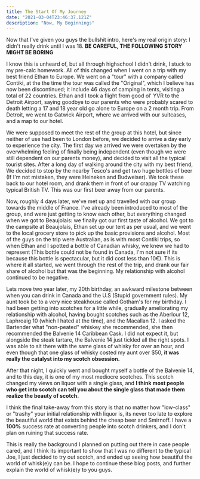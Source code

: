 ```yaml
---
title: The Start Of My Journey
date: "2021-03-04T23:46:37.121Z"
description: "Now, My Beginnings"
---
```

Now that I've given you guys the bullshit intro, here's my real origin story: I didn't really drink until I was 18. **BE CAREFUL, THE FOLLOWING STORY MIGHT BE BORING**

I know this is unheard of, but all through highschool I didn't drink, I stuck to my pre-calc homework. All of this changed when I went on a trip with my best friend Ethan to Europe. We went on a "tour" with a company called Contiki, at the the time the tour was called the "Original", which I believe has now been discontinued; it include 46 days of camping in tents, visiting a total of 22 countries. Ethan and I took a flight from good ol' YVR to the Detroit Airport, saying goodbye to our parents who were probably scared to death letting a 17 and 18 year old go alone to Europe on a 2 month trip. From Detroit, we went to Gatwick Airport, where we arrived with our suitcases, and a map to our hotel. 

We were supposed to meet the rest of the group at this hotel, but since neither of use had been to London before, we decided to arrive a day early to experience the city. The first day we arrived we were overtaken by the overwhelming feeling of finally being independent (even though we were still dependent on our parents money), and decided to visit all the typical tourist sites. After a long day of walking around the city with my best friend, We decided to stop by the nearby Tesco's and get two huge bottles of beer (If I'm not mistaken, they were Heineken and Budweiser). We took these back to our hotel room, and drank them in front of our crappy TV watching typical British TV. This was our first beer away from our parents. 

Now, roughly 4 days later, we've met up and travelled with our group towards the middle of France. I've already been introduced to most of the group, and were just getting to know each other, but everything changed when we got to Beaujolais: we finally got our first taste of alcohol. We got to the campsite at Beaujolais, Ethan set up our tent as per usual, and we went to the local grocery store to pick up the basic provisions and alcohol. Most of the guys on the trip were Australian, as is with most Contiki trips, so when Ethan and I spotted a bottle of Canadian whisky, we knew we had to represent (This bottle could not be found in Canada, I'm not sure if its because this bottle is spectacular, but it did cost less than 10€). This is where it all started, we went through the rest of the trip, and drank our fair share of alcohol but that was the beginning. My relationship with alcohol continued to be negative.

Lets move two year later, my 20th birthday, an awkward milestone between when you can drink in Canada and the U.S (Stupid government rules). My aunt took be to a very nice steakhouse called Gotham's for my birthday.  I had been getting into scotches for a little while, gradually ameliorating my relationship with alcohol, having bought scotches such as the Aberlour 12, Laphroaig 10 (which I hated at the time), and the Macallan 12. I asked the Bartender what "non-peated" whiskey she recommended, she then recommended the Balvenie 14 Caribbean Cask. I did not expect it, but alongside the steak tartare, the Balvenie 14 just tickled all the right spots.  I was able to sit there with the same glass of whisky for over an hour, and even though that one glass of whisky costed my aunt over $50, **it was really the catalyst into my scotch obsession.** 

After that night, I quickly went and bought myself a bottle of the Balvenie 14, and to this day, it is one of my most mediocre scotches. This scotch changed my views on liquor with a single glass, and **I think most people who get into scotch can tell you about the single glass that made them realize the beauty of scotch.** 

I think the final take-away from this story is that no matter how "low-class" or "trashy" your initial relationship with liquor is, its never too late to explore the beautiful world that exists behind the cheap beer and Smirnoff. I have a **100%** success rate at converting people into scotch drinkers, and I don't plan on ruining that success rate. 

This is really the background I planned on putting out there in case people cared, and I think its important to show that I was no different to the typical Joe, I just decided to try out scotch, and ended up seeing how beautiful the world of whisk(e)y can be. I hope to continue these blog posts, and further explain the world of whisk(e)y to you guys.

